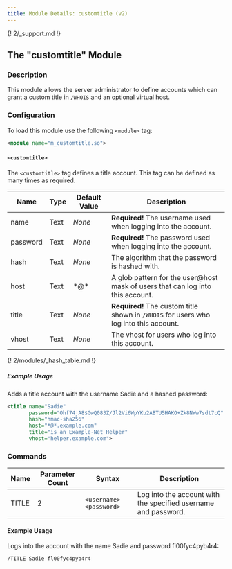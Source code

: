 ```yaml
---
title: Module Details: customtitle (v2)
---
```


{! 2/_support.md !}

## The "customtitle" Module

### Description

This module allows the server administrator to define accounts which can grant a custom title in `/WHOIS` and an optional virtual host.

### Configuration

To load this module use the following `<module>` tag:

```xml
<module name="m_customtitle.so">
```

#### `<customtitle>`

The `<customtitle>` tag defines a title account. This tag can be defined as many times as required.

Name     | Type | Default Value | Description
-------- | ---- | ------------- | -----------
name     | Text | *None*        | **Required!** The username used when logging into the account.
password | Text | *None*        | **Required!** The password used when logging into the account.
hash     | Text | *None*        | The algorithm that the password is hashed with.
host     | Text | \*@\*         | A glob pattern for the user@host mask of users that can log into this account.
title    | Text | *None*        | **Required!** The custom title shown in `/WHOIS` for users who log into this account.
vhost    | Text | *None*        | The vhost for users who log into this account.

{! 2/modules/_hash_table.md !}

##### Example Usage

Adds a title account with the username Sadie and a hashed password:

```xml
<title name="Sadie"
       password="Ohf74jA8$GwQ083Z/Jl2Vi6WpYKu2ABTU5HAKO+Zk8NWw7sdt7cQ"
       hash="hmac-sha256"
       host="*@*.example.com"
       title="is an Example-Net Helper"
       vhost="helper.example.com">
```

### Commands

Name  | Parameter Count | Syntax                  | Description
----- | --------------- | ----------------------- | -----------
TITLE | 2               | `<username> <password>` | Log into the account with the specified username and password.

#### Example Usage

Logs into the account with the name Sadie and password fl00fyc4pyb4r4:

```plaintext
/TITLE Sadie fl00fyc4pyb4r4
```
